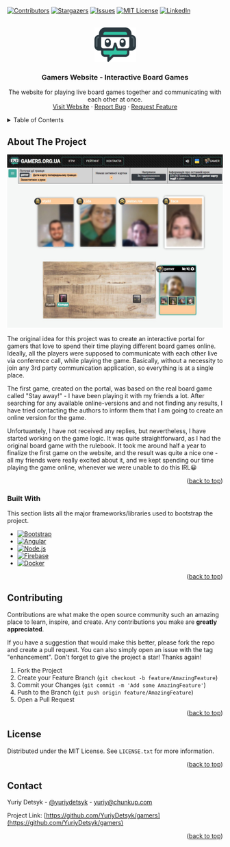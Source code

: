 <a name="readme-top"></a>

<!-- PROJECT SHIELDS -->
[![Contributors][contributors-shield]][contributors-url]
[![Stargazers][stars-shield]][stars-url]
[![Issues][issues-shield]][issues-url]
[![MIT License][license-shield]][license-url]
[![LinkedIn][linkedin-shield]][linkedin-url]



<!-- PROJECT LOGO -->
<br />
<div align="center">
  <a href="https://github.com/YuriyDetsyk/gamers">
    <img src="images/logo.png" alt="Logo" width="97" height="80">
  </a>

  <h3 align="center">Gamers Website - Interactive Board Games</h3>

  <p align="center">
    The website for playing live board games together and communicating with each other at once.
    <br />
    <a href="https://gamers.org.ua">Visit Website</a>
    ·
    <a href="https://github.com/YuriyDetsyk/gamers/issues">Report Bug</a>
    ·
    <a href="https://github.com/YuriyDetsyk/gamers/issues">Request Feature</a>
  </p>
</div>



<!-- TABLE OF CONTENTS -->
<details>
  <summary>Table of Contents</summary>
  <ol>
    <li>
      <a href="#about-the-project">About The Project</a>
      <ul>
        <li><a href="#built-with">Built With</a></li>
      </ul>
    </li>
    <li><a href="#contributing">Contributing</a></li>
    <li><a href="#license">License</a></li>
    <li><a href="#contact">Contact</a></li>
  </ol>
</details>



<!-- ABOUT THE PROJECT -->
## About The Project

[![Application Screen Shot][product-screenshot]](https://gamers.org.ua)

The original idea for this project was to create an interactive portal for gamers that love to spend their time playing different board games online. Ideally, all the players were supposed to communicate with each other live via conference call, while playing the game. Basically, without a necessity to join any 3rd party communication application, so everything is at a single place.

The first game, created on the portal, was based on the real board game called "Stay away!" - I have been playing it with my friends a lot. After searching for any available online-versions and and not finding any results, I have tried contacting the authors to inform them that I am going to create an online version for the game.

Unfortuantely, I have not received any replies, but nevertheless, I have started working on the game logic. It was quite straightforward, as I had the original board game with the rulebook. It took me around half a year to finalize the first game on the website, and the result was quite a nice one - all my friends were really excited about it, and we kept spending our time playing the game online, whenever we were unable to do this IRL😀

<p align="right">(<a href="#readme-top">back to top</a>)</p>



### Built With

This section lists all the major frameworks/libraries used to bootstrap the project.

* [![Bootstrap][Bootstrap.com]][Bootstrap-url]
* [![Angular][Angular.io]][Angular-url]
* [![Node.js][Nodejs.org]][Nodejs-url]
* [![Firebase][Firebase]][Firebase-url]
* [![Docker][Docker.com]][Docker-url]

<p align="right">(<a href="#readme-top">back to top</a>)</p>



<!-- CONTRIBUTING -->
## Contributing

Contributions are what make the open source community such an amazing place to learn, inspire, and create. Any contributions you make are **greatly appreciated**.

If you have a suggestion that would make this better, please fork the repo and create a pull request. You can also simply open an issue with the tag "enhancement".
Don't forget to give the project a star! Thanks again!

1. Fork the Project
2. Create your Feature Branch (`git checkout -b feature/AmazingFeature`)
3. Commit your Changes (`git commit -m 'Add some AmazingFeature'`)
4. Push to the Branch (`git push origin feature/AmazingFeature`)
5. Open a Pull Request

<p align="right">(<a href="#readme-top">back to top</a>)</p>



<!-- LICENSE -->
## License

Distributed under the MIT License. See `LICENSE.txt` for more information.

<p align="right">(<a href="#readme-top">back to top</a>)</p>



<!-- CONTACT -->
## Contact

Yuriy Detsyk - [@yuriydetsyk](https://youtube.com/@yuriydetsyk) - yuriy@chunkup.com

Project Link: [https://github.com/YuriyDetsyk/gamers](https://github.com/YuriyDetsyk/gamers)

<p align="right">(<a href="#readme-top">back to top</a>)</p>


<!-- MARKDOWN LINKS & IMAGES -->
<!-- https://www.markdownguide.org/basic-syntax/#reference-style-links -->
[contributors-shield]: https://img.shields.io/github/contributors/YuriyDetsyk/gamers?style=for-the-badge
[contributors-url]: https://github.com/YuriyDetsyk/gamers/graphs/contributors
[forks-shield]: https://img.shields.io/github/forks/YuriyDetsyk/gamers?style=for-the-badge
[forks-url]: https://github.com/YuriyDetsyk/gamers/network/members
[stars-shield]: https://img.shields.io/github/stars/YuriyDetsyk/gamers?style=for-the-badge
[stars-url]: https://github.com/YuriyDetsyk/gamers/stargazers
[issues-shield]: https://img.shields.io/github/issues/YuriyDetsyk/gamers?style=for-the-badge
[issues-url]: https://github.com/YuriyDetsyk/gamers/issues
[license-shield]: https://img.shields.io/github/license/YuriyDetsyk/gamers?style=for-the-badge
[license-url]: https://github.com/YuriyDetsyk/gamers/blob/master/LICENSE.txt
[linkedin-shield]: https://img.shields.io/badge/-LinkedIn-black.svg?style=for-the-badge&logo=linkedin&colorB=555
[linkedin-url]: https://www.linkedin.com/in/yuriydetsyk
[product-screenshot]: images/screenshot_game.jpg
[Angular.io]: https://img.shields.io/badge/Angular-DD0031?style=for-the-badge&logo=angular&logoColor=white
[Angular-url]: https://angular.io
[Nodejs.org]: https://img.shields.io/badge/Node.js-3C873A?style=for-the-badge&logo=node.js&logoColor=white
[Nodejs-url]: https://nodejs.org
[Docker.com]: https://img.shields.io/badge/Docker-0DB7ED?style=for-the-badge&logo=docker&logoColor=white
[Docker-url]: https://docker.com
[Bootstrap.com]: https://img.shields.io/badge/Bootstrap-563D7C?style=for-the-badge&logo=bootstrap&logoColor=white
[Bootstrap-url]: https://getbootstrap.com
[Firebase]: https://img.shields.io/badge/Firebase-FFA611?style=for-the-badge&logo=firebase&logoColor=white
[Firebase-url]: https://firebase.google.com
